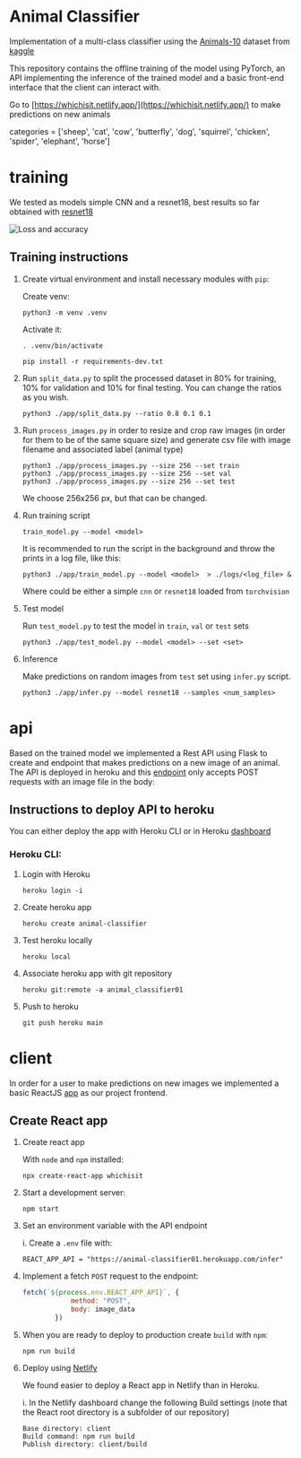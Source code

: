 # Animal Classifier

Implementation of a multi-class classifier using the [Animals-10](https://www.kaggle.com/alessiocorrado99/animals10) dataset from [kaggle](kaggle.com)

This repository contains the offline training of the model using PyTorch, an API implementing the inference of the trained model and a basic front-end interface that the client can interact with.

Go to [https://whichisit.netlify.app/](https://whichisit.netlify.app/) to make predictions on new animals

categories = ['sheep', 'cat', 'cow', 'butterfly', 'dog', 'squirrel', 'chicken', 'spider', 'elephant', 'horse']
# training

We tested as models simple CNN and a resnet18, best results so far obtained with [resnet18](https://pytorch.org/vision/main/generated/torchvision.models.resnet18.html)

![Loss and accuracy](https://github.com/maxibove13/classifier_01/blob/main/figures/loss_acc_evol.png?raw=true)

## Training instructions

1. Create virtual environment and install necessary modules with `pip`:

    Create venv:

    ```
    python3 -m venv .venv
    ```

    Activate it:

    ```
    . .venv/bin/activate
    ```

    ```
    pip install -r requirements-dev.txt
    ```

2. Run `split_data.py` to split the processed dataset in 80% for training, 10% for validation and 10% for final testing. You can change the ratios as you wish.

    ```
    python3 ./app/split_data.py --ratio 0.8 0.1 0.1
    ```

3. Run `process_images.py` in order to resize and crop raw images (in order for them to be of the same square size) and generate csv file with image filename and associated label (animal type)

    ```
    python3 ./app/process_images.py --size 256 --set train
    python3 ./app/process_images.py --size 256 --set val
    python3 ./app/process_images.py --size 256 --set test
    ```

    We choose 256x256 px, but that can be changed.

4. Run training script

    ```
    train_model.py --model <model>
    ```

    It is recommended to run the script in the background and throw the prints in a log file, like this:

    ```
    python3 ./app/train_model.py --model <model>  > ./logs/<log_file> &
    ```

    Where <model> could be either a simple `cnn` or `resnet18` loaded from `torchvision`


5. Test model

    Run `test_model.py` to test the model in `train`, `val` or `test` sets

    ```
    python3 ./app/test_model.py --model <model> --set <set>
    ```
6. Inference

    Make predictions on random images from `test` set using `infer.py` script.

    ```
    python3 ./app/infer.py --model resnet18 --samples <num_samples>
    ```
# api

Based on the trained model we implemented a Rest API using Flask to create and endpoint that makes predictions on a new image of an animal. 
The API is deployed in heroku and this [endpoint](https://animal-classifier01.herokuapp.com/) only accepts POST requests with an image file in the body: 

## Instructions to deploy API to heroku

You can either deploy the app with Heroku CLI or in Heroku [dashboard](https://dashboard.heroku.com/)

### Heroku CLI:

1. Login with Heroku

    ```
    heroku login -i
    ```

2. Create heroku app

    ```
    heroku create animal-classifier
    ```

3. Test heroku locally

    ```
    heroku local
    ```

4. Associate heroku app with git repository

    ```
    heroku git:remote -a animal_classifier01
    ```

5. Push to heroku

    ```
    git push heroku main
    ```
# client

In order for a user to make predictions on new images we implemented a basic ReactJS [app](https://whichisit.netlify.app/) as our project frontend.

## Create React app

1. Create react app

    With `node` and `npm` installed:

    ```
    npx create-react-app whichisit
    ```

2. Start a development server:

    ```
    npm start
    ```

2. Set an environment variable with the API endpoint

    i. Create a `.env` file with:

    ```
    REACT_APP_API = "https://animal-classifier01.herokuapp.com/infer"
    ```

3. Implement a fetch `POST` request to the endpoint:

    ```js
    fetch(`${process.env.REACT_APP_API}`, {
                method: "POST",
                body: image_data
            })
    ```

4. When you are ready to deploy to production create `build` with `npm`:

    ```
    npm run build
    ```

4. Deploy using [Netlify](https://www.netlify.com/)

    We found easier to deploy a React app in Netlify than in Heroku.

    i. In the Netlify dashboard change the following Build settings (note that the React root directory is a subfolder of our repository)

    ```
    Base directory: client
    Build command: npm run build
    Publish directory: client/build
    ```